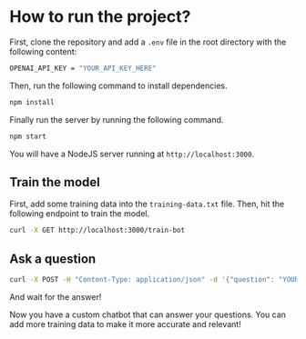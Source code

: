# How to run the project?

First, clone the repository and add a `.env` file in the root directory with the following content:

```bash
OPENAI_API_KEY = "YOUR_API_KEY_HERE"
```

Then, run the following command to install dependencies.

```bash
npm install
```

Finally run the server by running the following command.

```bash
npm start
```

You will have a NodeJS server running at `http://localhost:3000`.

## Train the model

First, add some training data into the `training-data.txt` file. Then, hit the following endpoint to train the model.

```bash
curl -X GET http://localhost:3000/train-bot
```

## Ask a question

```bash
curl -X POST -H "Content-Type: application/json" -d '{"question": "YOUR_QUESTION_HERE"}' http://localhost:3000/get-answer
```

And wait for the answer!

Now you have a custom chatbot that can answer your questions. You can add more training data to make it more accurate and relevant!
